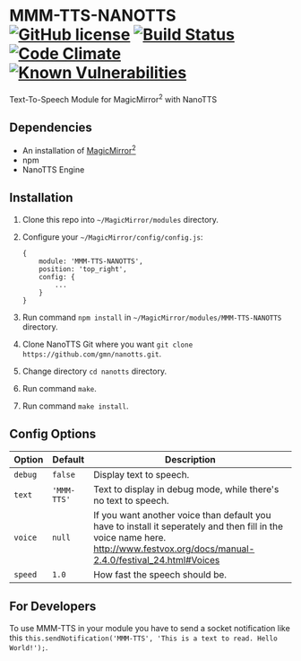 # MMM-TTS-NANOTTS [![GitHub license](https://img.shields.io/badge/license-MIT-blue.svg?style=flat)](https://raw.githubusercontent.com/fewieden/MMM-TTS/master/LICENSE) [![Build Status](https://travis-ci.org/fewieden/MMM-TTS.svg?branch=master)](https://travis-ci.org/fewieden/MMM-TTS) [![Code Climate](https://codeclimate.com/github/fewieden/MMM-TTS/badges/gpa.svg?style=flat)](https://codeclimate.com/github/fewieden/MMM-TTS) [![Known Vulnerabilities](https://snyk.io/test/github/fewieden/mmm-tts/badge.svg)](https://snyk.io/test/github/fewieden/mmm-tts)

Text-To-Speech Module for MagicMirror<sup>2</sup> with NanoTTS

## Dependencies

* An installation of [MagicMirror<sup>2</sup>](https://github.com/MichMich/MagicMirror)
* npm
* NanoTTS Engine

## Installation

1. Clone this repo into `~/MagicMirror/modules` directory.
1. Configure your `~/MagicMirror/config/config.js`:

    ```
    {
        module: 'MMM-TTS-NANOTTS',
        position: 'top_right',
        config: {
            ...
        }
    }
    ```

1. Run command `npm install` in `~/MagicMirror/modules/MMM-TTS-NANOTTS` directory.
1. Clone NanoTTS Git where you want `git clone https://github.com/gmn/nanotts.git`.
1. Change directory `cd nanotts` directory.
1. Run command `make`.
1. Run command `make install`.

## Config Options

| **Option** | **Default** | **Description** |
| --- | --- | --- |
| `debug` | `false` | Display text to speech. |
| `text` | `'MMM-TTS'` | Text to display in debug mode, while there's no text to speech. |
| `voice` | `null` | If you want another voice than default you have to install it seperately and then fill in the voice name here. http://www.festvox.org/docs/manual-2.4.0/festival_24.html#Voices |
| `speed` | `1.0` | How fast the speech should be. |

## For Developers

To use MMM-TTS in your module you have to send a socket notification like this `this.sendNotification('MMM-TTS', 'This is a text to read. Hello World!');`.
